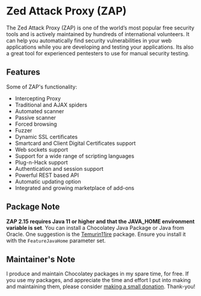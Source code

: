 

# Zed Attack Proxy (ZAP)

The Zed Attack Proxy (ZAP) is one of the world’s most popular free security tools and is actively maintained by hundreds of international volunteers. It can help you automatically find security vulnerabilities in your web applications while you are developing and testing your applications. Its also a great tool for experienced pentesters to use for manual security testing.

## Features

Some of ZAP's functionality:

* Intercepting Proxy
* Traditional and AJAX spiders
* Automated scanner
* Passive scanner
* Forced browsing
* Fuzzer
* Dynamic SSL certificates
* Smartcard and Client Digital Certificates support
* Web sockets support
* Support for a wide range of scripting languages
* Plug-n-Hack support
* Authentication and session support
* Powerful REST based API
* Automatic updating option
* Integrated and growing marketplace of add-ons

## Package Note

**ZAP 2.15 requires Java 11 or higher and that the JAVA_HOME environment variable is set**. You can install a Chocolatey Java Package or Java from Oracle. One suggestion is the [Temurin11jre](https://community.chocolatey.org/packages/Temurin11jre) package. Ensure you install it with the `FeatureJavaHome` parameter set.

## Maintainer's Note

I produce and maintain Chocolatey packages in my spare time, for free. If you use my packages, and appreciate the time and effort I put into making and maintaining them, please consider [making a small donation](https://www.buymeacoffee.com/jtcmedia). Thank-you!
